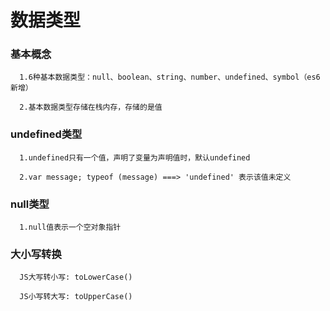 # 数据类型

  ### 基本概念 
      
      1.6种基本数据类型：null、boolean、string、number、undefined、symbol（es6新增）

      2.基本数据类型存储在栈内存，存储的是值

  ### undefined类型

      1.undefined只有一个值，声明了变量为声明值时，默认undefined

      2.var message; typeof (message) ===> 'undefined' 表示该值未定义

  ### null类型

      1.null值表示一个空对象指针
	  
  ### 大小写转换
  
      JS大写转小写: toLowerCase()
	  
	  JS小写转大写: toUpperCase() 

